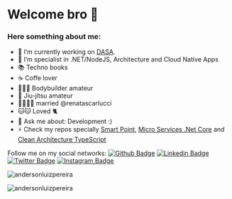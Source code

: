 # Welcome bro 👋

### Here something about me:

- 🔭 I’m currently working on [DASA](https://dasa.com.br/).
- 💪 I’m specialist in .NET/NodeJS, Architecture and Cloud Native Apps
- 📚 Techno books
- ☕️ Coffe lover
- 🏋🏽‍♂️ Bodybuilder amateur
- 🥋 Jiu-jítsu amateur
- 👨‍👩‍👧‍👦 married @renatascarlucci
- 🐱🐱 Loved 🐈
- 💬 Ask me about: Development :)
- ⚡ Check my repos specially [Smart Point](https://github.com/andersonluizpereira/ponto-inteligente), [Micro Services .Net Core](https://github.com/andersonluizpereira/NanyAspNetCore) and [Clean Architecture TypeScript](https://github.com/andersonluizpereira/clean-architecture-nodets)

Follow me on my social networks:
[![Github Badge](https://img.shields.io/badge/-Github-000?style=flat-square&logo=Github&logoColor=white&link=https://github.com/andersonluizpereira)](https://github.com/andersonluizpereira)
[![Linkedin Badge](https://img.shields.io/badge/-LinkedIn-blue?style=flat-square&logo=Linkedin&logoColor=white&link=https://www.linkedin.com/in/anderson-luiz-sanches-carlucci-pereira-b792b130/)](https://www.linkedin.com/in/anderson-luiz-sanches-carlucci-pereira-b792b130/)
[![Twitter Badge](https://img.shields.io/badge/-Twitter-1ca0f1?style=flat-square&labelColor=1ca0f1&logo=twitter&logoColor=white&link=https://twitter.com/AndersonLuizPe3)](https://twitter.com/AndersonLuizPe3)
[![Instagram Badge](https://img.shields.io/badge/-Instagram-C13584?style=flat-square&labelColor=C13584&logo=instagram&logoColor=white&link=https://www.instagram.com/andersononus/)](https://www.instagram.com/andersononus/)


<p> <img src="https://github-readme-stats.vercel.app/api?username=andersonluizpereira&show_icons=true" alt="andersonluizpereira" /> </p>
<p>  <img src="https://github-readme-stats.vercel.app/api/top-langs/?username=andersonluizpereira&langs_count=5" alt="andersonluizpereira" /> </p>
